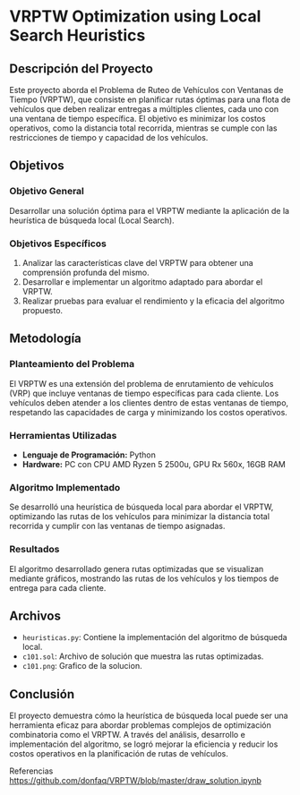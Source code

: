# VRPTW Optimization using Local Search Heuristics

## Descripción del Proyecto

Este proyecto aborda el Problema de Ruteo de Vehículos con Ventanas de Tiempo (VRPTW), que consiste en planificar rutas óptimas para una flota de vehículos que deben realizar entregas a múltiples clientes, cada uno con una ventana de tiempo específica. El objetivo es minimizar los costos operativos, como la distancia total recorrida, mientras se cumple con las restricciones de tiempo y capacidad de los vehículos.

## Objetivos

### Objetivo General
Desarrollar una solución óptima para el VRPTW mediante la aplicación de la heurística de búsqueda local (Local Search).

### Objetivos Específicos
1. Analizar las características clave del VRPTW para obtener una comprensión profunda del mismo.
2. Desarrollar e implementar un algoritmo adaptado para abordar el VRPTW.
3. Realizar pruebas para evaluar el rendimiento y la eficacia del algoritmo propuesto.

## Metodología

### Planteamiento del Problema
El VRPTW es una extensión del problema de enrutamiento de vehículos (VRP) que incluye ventanas de tiempo específicas para cada cliente. Los vehículos deben atender a los clientes dentro de estas ventanas de tiempo, respetando las capacidades de carga y minimizando los costos operativos.

### Herramientas Utilizadas
- **Lenguaje de Programación:** Python
- **Hardware:** PC con CPU AMD Ryzen 5 2500u, GPU Rx 560x, 16GB RAM

### Algoritmo Implementado
Se desarrolló una heurística de búsqueda local para abordar el VRPTW, optimizando las rutas de los vehículos para minimizar la distancia total recorrida y cumplir con las ventanas de tiempo asignadas.

### Resultados
El algoritmo desarrollado genera rutas optimizadas que se visualizan mediante gráficos, mostrando las rutas de los vehículos y los tiempos de entrega para cada cliente.

## Archivos

- `heuristicas.py`: Contiene la implementación del algoritmo de búsqueda local.
- `c101.sol`: Archivo de solución que muestra las rutas optimizadas.
- `c101.png`: Grafico de la solucion.

## Conclusión

El proyecto demuestra cómo la heurística de búsqueda local puede ser una herramienta eficaz para abordar problemas complejos de optimización combinatoria como el VRPTW. A través del análisis, desarrollo e implementación del algoritmo, se logró mejorar la eficiencia y reducir los costos operativos en la planificación de rutas de vehículos.

Referencias
https://github.com/donfaq/VRPTW/blob/master/draw_solution.ipynb
